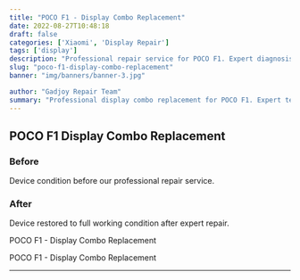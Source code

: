 ```yaml
---
title: "POCO F1 - Display Combo Replacement"
date: 2022-08-27T10:48:18
draft: false
categories: ['Xiaomi', 'Display Repair']
tags: ['display']
description: "Professional repair service for POCO F1. Expert diagnosis and quality repairs in Bangalore."
slug: "poco-f1-display-combo-replacement"
banner: "img/banners/banner-3.jpg"

author: "Gadjoy Repair Team"
summary: "Professional display combo replacement for POCO F1. Expert technicians, quality parts, warranty included."
---
```


## POCO F1 Display Combo Replacement

### Before

Device condition before our professional repair service.

### After

Device restored to full working condition after expert repair.

POCO F1 - Display Combo Replacement

POCO F1 - Display Combo Replacement

---